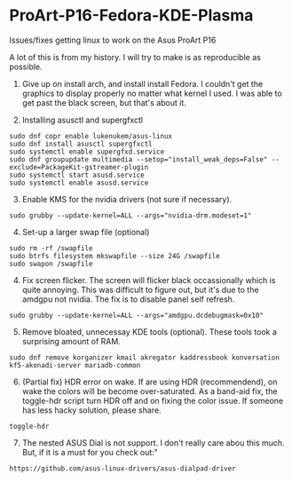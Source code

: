 # ProArt-P16-Fedora-KDE-Plasma
Issues/fixes getting linux to work on the Asus ProArt P16

A lot of this is from my history. I will try to make is as reproducible as possible.

1. Give up on install arch, and install install Fedora. I couldn't get the graphics to display properly no matter what kernel I used. I was able to get past the black screen, but that's about it.
  

2. Installing asusctl and supergfxctl

```
sudo dnf copr enable lukenukem/asus-linux
sudo dnf install asusctl supergfxctl
sudo systemctl enable supergfxd.service
sudo dnf groupupdate multimedia --setop="install_weak_deps=False" --exclude=PackageKit-gstreamer-plugin
sudo systemctl start asusd.service 
sudo systemctl enable asusd.service
```

3. Enable KMS for the nvidia drivers (not sure if necessary).

```
sudo grubby --update-kernel=ALL --args="nvidia-drm.modeset=1"
```

4. Set-up a larger swap file (optional)

```
sudo rm -rf /swapfile 
sudo btrfs filesystem mkswapfile --size 24G /swapfile
sudo swapon /swapfile
```

4. Fix screen flicker. The screen will flicker black occassionally which is quite annoying. This was difficult to figure out, but it's due to the amdgpu not nvidia.
The fix is to disable panel self refresh.
```
sudo grubby --update-kernel=ALL --args="amdgpu.dcdebugmask=0x10"
```

5. Remove bloated, unnecessay KDE tools (optional). These tools took a surprising amount of RAM.

```
sudo dnf remove korganizer kmail akregator kaddressbook konversation kf5-akonadi-server mariadb-common
```

6. (Partial fix) HDR error on wake. If are using HDR (recommendend), on wake the colors will be become over-saturated. As a band-aid fix, the toggle-hdr script turn HDR off and on fixing the color issue. If someone has less hacky solution, please share.

```
toggle-hdr
```

7. The nested ASUS Dial is not support. I don't really care abou this much. But, if it is a must for you check out:"

```
https://github.com/asus-linux-drivers/asus-dialpad-driver
```
